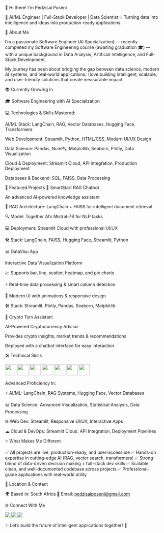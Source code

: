 👋 Hi there! I'm Pedzisai Poseni

🚀 AI/ML Engineer | Full-Stack Developer | Data Scientist
💡 Turning data into intelligence and ideas into production-ready applications.

🌟 About Me

I’m a passionate Software Engineer (AI Specialization) — recently completed my Software Engineering course (awaiting graduation 🎓) — with a unique background in Data Analysis, Artificial Intelligence, and Full-Stack Development.

My journey has been about bridging the gap between data science, modern AI systems, and real-world applications. I love building intelligent, scalable, and user-friendly solutions that create measurable impact.

📚 Currently Growing In

🎓 Software Engineering with AI Specialization

💻 Technologies & Skills Mastered:

AI/ML Stack: LangChain, RAG, Vector Databases, Hugging Face, Transformers

Web Development: Streamlit, Python, HTML/CSS, Modern UI/UX Design

Data Science: Pandas, NumPy, Matplotlib, Seaborn, Plotly, Data Visualization

Cloud & Deployment: Streamlit Cloud, API Integration, Production Deployment

Databases & Backend: SQL, FAISS, Data Processing

🚀 Featured Projects
🤖 SmartStart RAG Chatbot

An advanced AI-powered knowledge assistant

🧠 RAG Architecture: LangChain + FAISS for intelligent document retrieval

🔍 Model: Together AI’s Mistral-7B for NLP tasks

💻 Deployment: Streamlit Cloud with professional UI/UX

🛠 Stack: LangChain, FAISS, Hugging Face, Streamlit, Python

📊 DataVisu App

Interactive Data Visualization Platform

📈 Supports bar, line, scatter, heatmap, and pie charts

⚡ Real-time data processing & smart column detection

🎨 Modern UI with animations & responsive design

🛠 Stack: Streamlit, Plotly, Pandas, Seaborn, Matplotlib

💬 Crypto Tom Assistant

AI-Powered Cryptocurrency Advisor

Provides crypto insights, market trends & recommendations

Deployed with a chatbot interface for easy interaction

🛠 Technical Skills
<p align="left"> <a href="https://git-scm.com/" target="_blank"><img src="https://raw.githubusercontent.com/danielcranney/readme-generator/main/public/icons/skills/git-colored.svg" width="36" /></a> <a href="https://www.python.org/" target="_blank"><img src="https://raw.githubusercontent.com/danielcranney/readme-generator/main/public/icons/skills/python-colored.svg" width="36" /></a> <a href="https://www.r-project.org/" target="_blank"><img src="https://raw.githubusercontent.com/danielcranney/readme-generator/main/public/icons/skills/rlang-colored.svg" width="36" /></a> <a href="https://www.mysql.com/" target="_blank"><img src="https://raw.githubusercontent.com/danielcranney/readme-generator/main/public/icons/skills/mysql-colored.svg" width="36" /></a> <a href="https://aws.amazon.com" target="_blank"><img src="https://raw.githubusercontent.com/danielcranney/readme-generator/main/public/icons/skills/aws-colored.svg" width="36" /></a> <a href="https://www.blender.org/" target="_blank"><img src="https://raw.githubusercontent.com/danielcranney/readme-generator/main/public/icons/skills/blender-colored.svg" width="36" /></a> <a href="https://www.adobe.com/products/photoshop.html" target="_blank"><img src="https://raw.githubusercontent.com/danielcranney/readme-generator/main/public/icons/skills/photoshop-colored.svg" width="36" /></a> </p>

Advanced Proficiency In:

⚡ AI/ML: LangChain, RAG Systems, Hugging Face, Vector Databases

📊 Data Science: Advanced Visualization, Statistical Analysis, Data Processing

🌐 Web Dev: Streamlit, Responsive UI/UX, Interactive Apps

☁ Cloud & DevOps: Streamlit Cloud, API Integration, Deployment Pipelines

⭐ What Makes Me Different

✅ All projects are live, production-ready, and user-accessible
✅ Hands-on expertise in cutting-edge AI (RAG, vector search, transformers)
✅ Strong blend of data-driven decision making + full-stack dev skills
✅ Scalable, clean, and well-documented codebase across projects
✅ Professional-grade applications with real-world utility

📍 Location & Contact

🌍 Based in: South Africa
📧 Email: pedzisaiposeni@gmail.com

🌐 Connect With Me
<p align="left"> <a href="https://github.com/Poscom2010" target="_blank"> <img src="https://img.shields.io/badge/GitHub-181717?style=for-the-badge&logo=github&logoColor=white" /> </a> <a href="https://www.linkedin.com/in/pedzisaiposeniportfolio" target="_blank"> <img src="https://img.shields.io/badge/LinkedIn-0077B5?style=for-the-badge&logo=linkedin&logoColor=white" /> </a> <a href="https://poscom2010.github.io/" target="_blank"> <img src="https://img.shields.io/badge/Portfolio-FF5722?style=for-the-badge&logo=firefox&logoColor=white" /> </a> </p>

✨ Let’s build the future of intelligent applications together! 🚀

